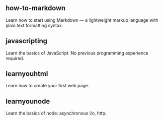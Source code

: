 ## how-to-markdown
Learn how to start using Markdown — a lightweight markup language with plain text formatting syntax.

## javascripting
Learn the basics of JavaScript. No previous programming experience required.

## learnyouhtml
Learn how to create your first web page.

## learnyounode
Learn the basics of node: asynchronous i/o, http.